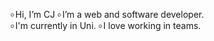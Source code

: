 ৹ Hi, I’m CJ
৹ I’m a web and software developer.                                 
৹ I'm currently in Uni.
৹ I love working in teams.


